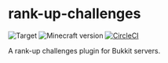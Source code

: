 # rank-up-challenges
![Target](https://img.shields.io/badge/plugin-Minecraft-blueviolet)
![Minecraft version](https://img.shields.io/badge/version-1.18.2-blue)
[![CircleCI](https://dl.circleci.com/status-badge/img/gh/Djaytan/mc-rank-up-challenges/tree/main.svg?style=svg)](https://dl.circleci.com/status-badge/redirect/gh/Djaytan/mc-rank-up-challenges/tree/main)

A rank-up challenges plugin for Bukkit servers.
